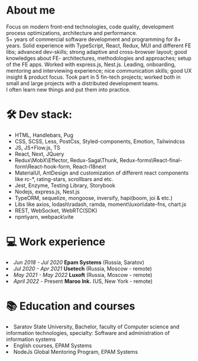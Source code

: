 <h1>About me</h1>
Focus on modern front-end technologies, code quality, development process optimizations, architecture and performance.
<br />5+ years of commercial software development and programming for 8+ years. 
Solid experience with TypeScript, React, Redux, MUI and different FE libs; advanced dev-skills; strong adaptive and cross-browser layout; good knowledges about FE- architectures, methodologies and approaches; setup of the FE apps. Worked with express.js, Nest.js.
Leading, onboarding, mentoring and interviewing experience; nice communication skills; good UX insight & product focus.
Took part in 5 fin-tech projects; worked both in small and large projects with a distributed development teams.
<br />I often learn new things and put them into practice.

<h1>🛠️ Dev stack:</h1>
<ul>
<li>HTML, Handlebars, Pug</li>
<li>CSS, SCSS, Less, PostCss, Styled-components, Emotion, Tailwindcss</li>
<li>JS, JS+Flow.js, TS</li>
<li>React, Next, JQuery</li>
<li>Redux\MobX\Effector, Redux-Saga\Thunk, Redux-forms\React-final-form\React-hook-form, React-i18next</li>
<li>MaterialUI, AntDesign and customization of different react components like rc-*, rating-stars, scrollbars and etc.</li>
<li>Jest, Enzyme, Testing Library, Storybook</li>
<li>Nodejs, express.js, Nest.js</li>
<li>TypeORM, sequelize, mongoose, inversify, hapi(boom, joi & etc.)</li>
<li>Libs like axios, lodash\radash, ramda, moment\luxon\date-fns, chart.js</li>
<li>REST, WebSocket, WebRTC(SDK)</li>
<li>npm\yarn, webpack\vite</li>
</ul>

<h1>💻 Work experience</h1>
<li><i>Jun 2018 - Jul 2020</i> <b>Epam Systems</b> (Russia, Saratov)</li>
<li><i>Jul 2020 - Apr 2021</i> <b>Usetech</b> (Russia, Moscow - remote)</li>
<li><i>May 2021 - May 2022</i> <b>Luxoft</b> (Russia, Moscow - remote)</li>
<li><i>April 2022</i> - Present <b>Maroo Ink.</b> (US, New York - remote)</li>

<h1>📚 Education and courses</h1>
<li>Saratov State University, Bachelor, faculty of Computer science and information technologies, specialty: Software and administration of information systems</li>
<li>English courses, EPAM Systems</li>
<li>NodeJs Global Mentoring Program, EPAM Systems</li>

<!---
dmitriimokienko/dmitriimokienko is a ✨ special ✨ repository because its `README.md` (this file) appears on your GitHub profile.
You can click the Preview link to take a look at your changes.
--->
